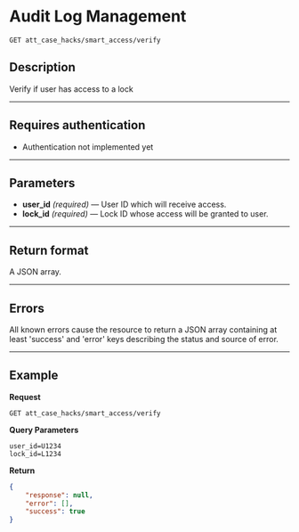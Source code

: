 # Audit Log Management

    GET att_case_hacks/smart_access/verify

## Description
Verify if user has access to a lock

***

## Requires authentication
* Authentication not implemented yet

***

## Parameters

- **user_id** _(required)_ — User ID which will receive access.
- **lock_id** _(required)_  — Lock ID whose access will be granted to user.

***

## Return format
A JSON array.

***

## Errors
All known errors cause the resource to return a JSON array containing at least 'success' and 'error' keys describing the status and source of error.

***

## Example
**Request**

    GET att_case_hacks/smart_access/verify

**Query Parameters**
    
    user_id=U1234
    lock_id=L1234
    
**Return**
``` json
{
    "response": null,
    "error": [],
    "success": true
}
```
